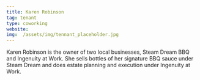 ```yaml
---
title: Karen Robinson
tag: tenant
type: coworking
website:
img:  /assets/img/tennant_placeholder.jpg
---
```

Karen Robinson is the owner of two local businesses, Steam Dream BBQ and Ingenuity at Work. She sells bottles of her signature BBQ sauce under Steam Dream and does estate planning and execution under Ingenuity at Work.
